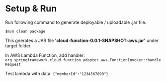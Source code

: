 # Setup & Run

Run following command to generate deployable / uploadable .jar file.

```
$mvn clean package
```

This gnerates a JAR file <b>'cloud-function-0.0.1-SNAPSHOT-aws.jar'</b> under target folder.

In AWS Lambda Function, add handler:
```org.springframework.cloud.function.adapter.aws.FunctionInvoker::handleRequest```

Test lambda with data:
``` {"memberId":"1234567890"} ```

